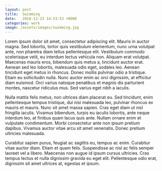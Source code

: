 ```yaml
---
layout: post
title:  Swimming
date:   2018-12-23 14:53:53 +0000
categories: work
image: /assets/images/swimming.jpg
---
```


Lorem ipsum dolor sit amet, consectetur adipiscing elit. Mauris in auctor magna. Sed lobortis, tortor quis vestibulum elementum, nunc urna volutpat ante, non pharetra diam tellus pellentesque elit. Vestibulum commodo scelerisque velit, eu interdum lectus vehicula non. Aliquam erat volutpat. Maecenas mauris eros, bibendum quis metus a, tincidunt auctor erat. Aenean sed leo lobortis, malesuada odio eget, sodales leo. Aenean tincidunt eget metus in rhoncus. Donec mollis pulvinar odio a tristique. Etiam eu sollicitudin nulla. Nunc auctor enim ac orci dignissim, at efficitur diam euismod. Orci varius natoque penatibus et magnis dis parturient montes, nascetur ridiculus mus. Sed varius eget nibh a iaculis.

Nulla mattis felis metus, non ultrices diam placerat eu. Sed tincidunt, enim pellentesque tempus tristique, dui nisi malesuada leo, pulvinar rhoncus ex mauris et mauris. Nunc sit amet massa sapien. Cras eget diam ut nisl fringilla iaculis. Vivamus bibendum, turpis eu iaculis lobortis, ante neque interdum leo, at finibus quam lacus quis ante. Nullam ornare enim et vulputate condimentum. Morbi consectetur ante non ipsum pretium dapibus. Vivamus auctor vitae arcu sit amet venenatis. Donec pretium ultricies malesuada.

Curabitur sapien purus, feugiat ac sagittis eu, tempus ac enim. Curabitur vitae auctor diam. Etiam et quam felis. Suspendisse ac nisl ac felis semper laoreet vel a libero. Maecenas non augue id ipsum cursus ultricies. Cras tempus lectus et nulla dignissim gravida eu eget elit. Pellentesque odio erat, dignissim sit amet ultrices at, egestas et ipsum.